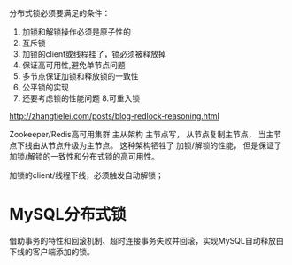 分布式锁必须要满足的条件：
1. 加锁和解锁操作必须是原子性的
2. 互斥锁
3. 加锁的client或线程挂了，锁必须被释放掉
4. 保证高可用性,避免单节点问题
5. 多节点保证加锁和释放锁的一致性
6. 公平锁的实现
7. 还要考虑锁的性能问题
8.可重入锁


http://zhangtielei.com/posts/blog-redlock-reasoning.html



Zookeeper/Redis高可用集群
主从架构
 主节点写， 从节点复制主节点， 当主节点下线由从节点升级为主节点。
  这种架构牺牲了 加锁/解锁的性能， 但是保证了加锁/解锁的一致性和分布式锁的高可用性。
  
  加锁的client/线程下线，必须触发自动解锁；
  
  
# MySQL分布式锁
 借助事务的特性和回滚机制、超时连接事务失败并回滚，实现MySQL自动释放由下线的客户端添加的锁。
 
 
